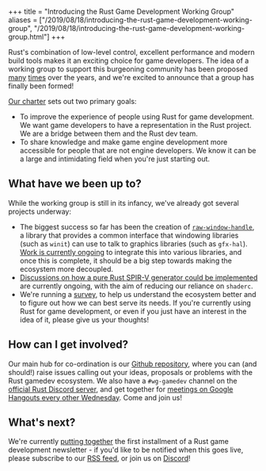 +++
title = "Introducing the Rust Game Development Working Group"
aliases = ["/2019/08/18/introducing-the-rust-game-development-working-group", "/2019/08/18/introducing-the-rust-game-development-working-group.html"]
+++

Rust's combination of low-level control, excellent performance
and modern build tools makes it an exciting choice for game developers.
The idea of a working group to support this burgeoning community has been proposed
[many](https://internals.rust-lang.org/t/a-working-group-for-rust-game-development/8240/4)
[times](https://alexene.dev/2018/11/15/Rust-and-game-development.html)
over the years, and we're excited to announce that a group has finally been formed!

[Our charter](https://github.com/rust-gamedev/wg/blob/master/charter.md)
sets out two primary goals:

- To improve the experience of people using Rust for game development.
  We want game developers to have a representation in the Rust project.
  We are a bridge between them and the Rust dev team.
- To share knowledge and make game engine development more accessible
  for people that are not engine developers.
  We know it can be a large and intimidating field when you're just starting out.

## What have we been up to?

While the working group is still in its infancy,
we've already got several projects underway:

- The biggest success so far has been the creation of
  [`raw-window-handle`](https://github.com/rust-windowing/raw-window-handle),
  a library that provides a common interface that windowing libraries (such as `winit`)
  can use to talk to graphics libraries (such as `gfx-hal`).
  [Work is currently ongoing](https://github.com/rust-gamedev/wg/issues/26)
  to integrate this into various libraries, and once this is complete,
  it should be a big step towards making the ecosystem more decoupled.
- [Discussions on how a pure Rust SPIR-V generator could be implemented](https://github.com/rust-gamedev/wg/issues/23)
  are currently ongoing, with the aim of reducing our reliance on `shaderc`.
- We're running a [survey](https://users.rust-lang.org/t/survey-from-the-rust-game-development-working-group/31270),
  to help us understand the ecosystem better and to figure out
  how we can best serve its needs.
  If you're currently using Rust for game development,
  or even if you just have an interest in the idea of it,
  please give us your thoughts!

## How can I get involved?

Our main hub for co-ordination is our [Github repository](https://github.com/rust-gamedev/wg),
where you can (and should!) raise issues calling out your ideas, proposals
or problems with the Rust gamedev ecosystem.
We also have a `#wg-gamedev` channel on the [official Rust Discord server](https://discord.gg/j6QJsMd),
and get together for [meetings on Google Hangouts every other Wednesday](https://github.com/rust-gamedev/wg#join-the-fun).
Come and join us!

## What's next?

We're currently [putting together](https://github.com/rust-gamedev/rust-gamedev.github.io/issues/2)
the first installment of a Rust game development newsletter \-
if you'd like to be notified when this goes live,
please subscribe to our [RSS feed](https://rust-gamedev.github.io/feed.xml),
or join us on [Discord](https://discord.gg/j6QJsMd)!
